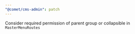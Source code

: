 ```yaml
---
"@comet/cms-admin": patch
---
```


Consider required permission of parent group or collapsible in `MasterMenuRoutes`
